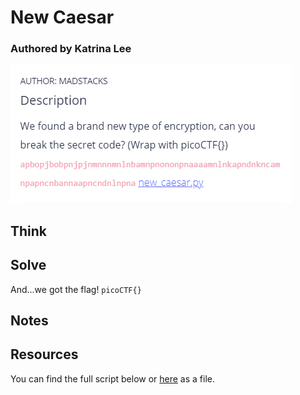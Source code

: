 # New Caesar
### Authored by Katrina Lee

![image](challenge.PNG)

## Think

## Solve


And...we got the flag! `picoCTF{}`

## Notes


## Resources



You can find the full script below or [here](new_caesar_solution.py) as a file.

```

```

